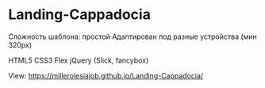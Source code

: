 # Landing-Cappadocia
Сложность шаблона: простой
Адаптирован под разные устройства (мин 320px)

HTML5
CSS3
Flex
jQuery (Slick, fancybox)

View: https://millerolesiajob.github.io/Landing-Cappadocia/
